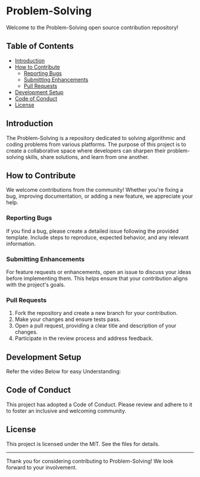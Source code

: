 # Problem-Solving


Welcome to the Problem-Solving open source contribution repository!

## Table of Contents
- [Introduction](#introduction)
- [How to Contribute](#how-to-contribute)
  - [Reporting Bugs](#reporting-bugs)
  - [Submitting Enhancements](#submitting-enhancements)
  - [Pull Requests](#pull-requests)
- [Development Setup](#development-setup)
- [Code of Conduct](#code-of-conduct)
- [License](#license)

## Introduction

The Problem-Solving is a repository dedicated to solving algorithmic and coding problems from various platforms. The purpose of this project is to create a collaborative space where developers can sharpen their problem-solving skills, share solutions, and learn from one another.

## How to Contribute

We welcome contributions from the community! Whether you're fixing a bug, improving documentation, or adding a new feature, we appreciate your help.

### Reporting Bugs

If you find a bug, please create a detailed issue following the provided template. Include steps to reproduce, expected behavior, and any relevant information.

### Submitting Enhancements

For feature requests or enhancements, open an issue to discuss your ideas before implementing them. This helps ensure that your contribution aligns with the project's goals.

### Pull Requests

1. Fork the repository and create a new branch for your contribution.
2. Make your changes and ensure tests pass.
3. Open a pull request, providing a clear title and description of your changes.
4. Participate in the review process and address feedback.

## Development Setup
Refer the video Below for easy Understanding:

## Code of Conduct

This project has adopted a Code of Conduct. Please review and adhere to it to foster an inclusive and welcoming community.

## License

This project is licensed under the MIT. See the files for details.

---

Thank you for considering contributing to Problem-Solving! We look forward to your involvement.
